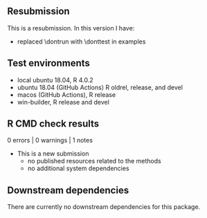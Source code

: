 ## Resubmission
This is a resubmission. In this version I have:
* replaced \dontrun with \donttest in examples

## Test environments
* local ubuntu 18.04, R 4.0.2
* ubuntu 18.04 (GitHub Actions) R oldrel, release, and devel
* macos (GitHub Actions), R release
* win-builder, R release and devel

## R CMD check results

0 errors | 0 warnings | 1 notes

* This is a new submission
  - no published resources related to the methods
  - no additional system dependencies

## Downstream dependencies

There are currently no downstream dependencies for this package.
